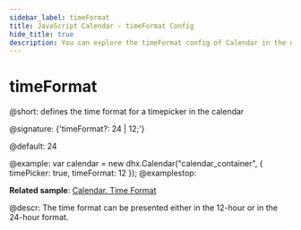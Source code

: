 ```yaml
---
sidebar_label: timeFormat
title: JavaScript Calendar - timeFormat Config 
hide_title: true
description: You can explore the timeFormat config of Calendar in the documentation of the DHTMLX JavaScript UI library. Browse developer guides and API reference, try out code examples and live demos, and download a free 30-day evaluation version of DHTMLX Suite 7.
---
```

 
# timeFormat

@short: defines the time format for a timepicker in the calendar

@signature: {'timeFormat?: 24 | 12;'}

@default: 24

@example:
var calendar = new dhx.Calendar("calendar_container", {
    timePicker: true,
    timeFormat: 12
});
@examplestop:

**Related sample**: [Calendar. Time Format](https://snippet.dhtmlx.com/9xi24if2)

@descr:
The time format can be presented either in the 12-hour or in the 24-hour format.

[comment]: # (@relatedapi: calendar/api/calendar_timepicker_config.md)

[comment]: # (@related: calendar/how_to_start.md#initialize-calendar calendar/configuring.md#timepicker)
